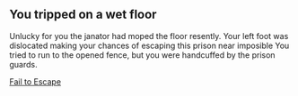 ## You tripped on a wet floor
Unlucky for you the janator had moped the floor resently. Your left foot was dislocated making your chances of escaping this prison near imposible 
You tried to run to the opened fence, but you were handcuffed by the prison guards. 

[Fail to Escape](fail-to-escape.md) 
